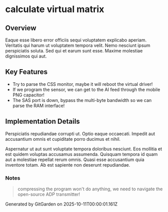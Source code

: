 # calculate virtual matrix

## Overview
Eaque esse libero error officiis sequi voluptatem explicabo aperiam. Veritatis qui harum ut voluptatem tempora velit. Nemo nesciunt ipsum perspiciatis soluta. Sed qui et earum sunt esse. Maxime molestiae dignissimos qui aut.

## Key Features
- Try to parse the CSS monitor, maybe it will reboot the virtual driver!
- If we program the sensor, we can get to the AI feed through the mobile PNG capacitor!
- The SAS port is down, bypass the multi-byte bandwidth so we can parse the RAM interface!

## Implementation Details
Perspiciatis repudiandae corrupti ut. Optio eaque occaecati. Impedit aut accusantium omnis et cupiditate porro ducimus et nihil.
 Aspernatur ut aut sunt voluptate tempora doloribus nesciunt. Eos mollitia et est quidem voluptas accusamus assumenda. Quisquam tempora id quam aut a molestiae repellat rerum omnis. Quasi esse accusantium quia inventore totam. Ab est sapiente non deserunt repudiandae.

### Notes
> compressing the program won't do anything, we need to navigate the open-source ADP transmitter!

Generated by GitGarden on 2025-10-11T00:00:01.161Z